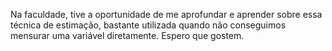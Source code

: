 Na faculdade, tive a oportunidade de me aprofundar e aprender sobre essa técnica de estimação, bastante utilizada quando não conseguimos mensurar uma variável diretamente. Espero que gostem.
